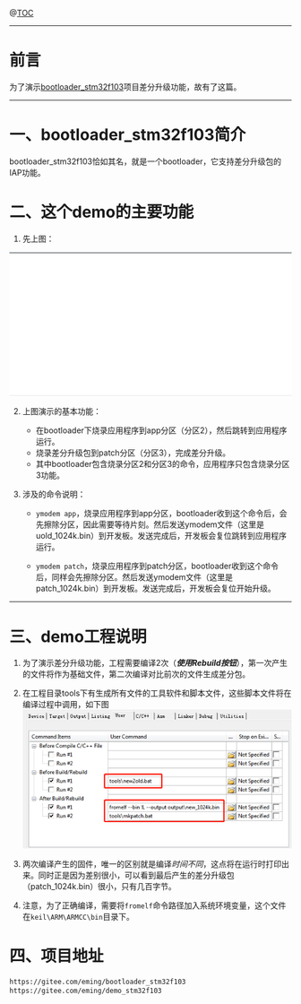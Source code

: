 @[TOC](文章目录)

---


# 前言

为了演示[bootloader_stm32f103](https://gitee.com/eming/bootloader_stm32f103)项目差分升级功能，故有了这篇。

------

# 一、bootloader_stm32f103简介

bootloader_stm32f103恰如其名，就是一个bootloader，它支持差分升级包的IAP功能。

# 二、这个demo的主要功能

1. 先上图：

![功能演示](images/demo.gif)

2. 上图演示的基本功能：
   - 在bootloader下烧录应用程序到app分区（分区2），然后跳转到应用程序运行。
   - 烧录差分升级包到patch分区（分区3），完成差分升级。
   - 其中bootloader包含烧录分区2和分区3的命令，应用程序只包含烧录分区3功能。
   
3. 涉及的命令说明：

   - `ymodem app`，烧录应用程序到app分区，bootloader收到这个命令后，会先擦除分区，因此需要等待片刻。然后发送ymodem文件（这里是uold_1024k.bin）到开发板。发送完成后，开发板会复位跳转到应用程序运行。

   - `ymodem patch`，烧录应用程序到patch分区，bootloader收到这个命令后，同样会先擦除分区。然后发送ymodem文件（这里是patch_1024k.bin）到开发板。发送完成后，开发板会复位开始升级。

---
# 三、demo工程说明

1. 为了演示差分升级功能，工程需要编译2次（***使用Rebuild按钮***），第一次产生的文件将作为基础文件，第二次编译对比前次的文件生成差分包。

2. 在工程目录tools下有生成所有文件的工具软件和脚本文件，这些脚本文件将在编译过程中调用，如下图
![脚本演示](images/bat.jpg)

3. 两次编译产生的固件，唯一的区别就是编译*时间不同*，这点将在运行时打印出来。同时正是因为差别很小，可以看到最后产生的差分升级包（patch_1024k.bin）很小，只有几百字节。

4. 注意，为了正确编译，需要将`fromelf`命令路径加入系统环境变量，这个文件在`keil\ARM\ARMCC\bin`目录下。

#  四、项目地址

```
https://gitee.com/eming/bootloader_stm32f103  
https://gitee.com/eming/demo_stm32f103
```

